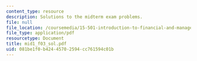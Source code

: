 ```yaml
---
content_type: resource
description: Solutions to the midterm exam problems.
file: null
file_location: /coursemedia/15-501-introduction-to-financial-and-managerial-accounting-spring-2004/081be1f0b42445702594cc761594c01b_mid1_f03_sol.pdf
file_type: application/pdf
resourcetype: Document
title: mid1_f03_sol.pdf
uid: 081be1f0-b424-4570-2594-cc761594c01b
---
```

